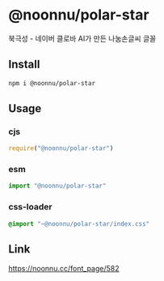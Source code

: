 # @noonnu/polar-star
북극성 - 네이버 클로바 AI가 만든 나눔손글씨 글꼴

## Install
```sh
npm i @noonnu/polar-star
```
## Usage
### cjs
```js
require("@noonnu/polar-star")
```
### esm
```js
import "@noonnu/polar-star"
```
### css-loader
```css
@import "~@noonnu/polar-star/index.css"
```

## Link
https://noonnu.cc/font_page/582